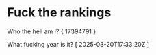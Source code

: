 # Fuck the rankings

Who the hell am I?
{ 17394791 }

What fucking year is it?
[ 2025-03-20T17:33:20Z ]
